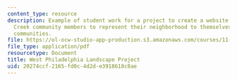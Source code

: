 ```yaml
---
content_type: resource
description: Example of student work for a project to create a website to enable Mill
  Creek community members to represent their neighborhood to themselves and to other
  communities.
file: https://ol-ocw-studio-app-production.s3.amazonaws.com/courses/11-310j-media-technology-and-city-design-and-development-spring-2002/20274ccf2165fd0c4d2de3918618c8ae_duritz.pdf
file_type: application/pdf
resourcetype: Document
title: West Philadelphia Landscape Project
uid: 20274ccf-2165-fd0c-4d2d-e3918618c8ae
---
```

